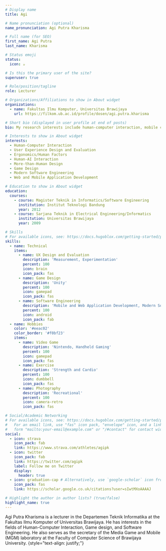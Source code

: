 ```yaml
---
# Display name
title: Agi

# Name pronunciation (optional)
name_pronunciation: Agi Putra Kharisma

# Full name (for SEO)
first_name: Agi Putra
last_name: Kharisma

# Status emoji
status:
  icon: ☕️

# Is this the primary user of the site?
superuser: true

# Role/position/tagline
role: Lecturer

# Organizations/Affiliations to show in About widget
organizations:
  - name: Fakultas Ilmu Komputer, Universitas Brawijaya
    url: https://filkom.ub.ac.id/profile/dosen/agi.putra.kharisma

# Short bio (displayed in user profile at end of posts)
bio: My research interests include human-computer interaction, mobile computing, game design & development, software engineering

# Interests to show in About widget
interests:
  - Human-Computer Interaction
  - User Experience Design and Evaluation
  - Ergonomics/Human Factors
  - Human-AI Interaction
  - More-than-Human Design
  - Game Design
  - Modern Software Engineering
  - Web and Mobile Application Development

# Education to show in About widget
education:
  courses:
    - course: Magister Teknik in Informatics/Software Engineering
      institution: Institut Teknologi Bandung
      year: 2012
    - course: Sarjana Teknik in Electrical Engineering/Informatics
      institution: Universitas Brawijaya
      year: 2009

# Skills
# For available icons, see: https://docs.hugoblox.com/getting-started/page-builder/#icons
skills:
  - name: Technical
    items:
      - name: UX Design and Evaluation
        description: 'Measurement, Experimentation'
        percent: 100
        icon: brain
        icon_pack: fas
      - name: Game Design
        description: 'Unity'
        percent: 100
        icon: gamepad
        icon_pack: fas
      - name: Software Engineering
        description: 'Mobile and Web Application Development, Modern Software Engineering'
        percent: 100
        icon: android
        icon_pack: fab
  - name: Hobbies
    color: '#eeac02'
    color_border: '#f0bf23'
    items:
      - name: Video Game
        description: 'Nintendo, Handheld Gaming'
        percent: 100
        icon: gamepad
        icon_pack: fas
      - name: Exercise
        description: 'Strength and Cardio'
        percent: 100
        icon: dumbbell
        icon_pack: fas
      - name: Photography
        description: 'Recreational'
        percent: 100
        icon: camera-retro
        icon_pack: fas

# Social/Academic Networking
# For available icons, see: https://docs.hugoblox.com/getting-started/page-builder/#icons
#   For an email link, use "fas" icon pack, "envelope" icon, and a link in the
#   form "mailto:your-email@example.com" or "/#contact" for contact widget.
social:
  - icon: strava
    icon_pack: fab
    link: https://www.strava.com/athletes/agipk
  - icon: twitter
    icon_pack: fab
    link: https://twitter.com/agipk
    label: Follow me on Twitter
    display:
      header: true
  - icon: graduation-cap # Alternatively, use `google-scholar` icon from `ai` icon pack
    icon_pack: fas
    link: https://scholar.google.co.uk/citations?user=sIwtMXoAAAAJ

# Highlight the author in author lists? (true/false)
highlight_name: true
---
```


Agi Putra Kharisma is a lecturer in the Departemen Teknik Informatika at the Fakultas Ilmu Komputer of Universitas Brawijaya. He has interests in the fields of Human-Computer Interaction, Game design, and Software Engineering. He also serves as the secretary of the Media Game and Mobile (MGM) laboratory at the Faculty of Computer Science of Brawijaya University.
{style="text-align: justify;"}
